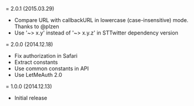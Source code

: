 = 2.0.1 (2015.03.29)

 * Compare URL with callbackURL in lowercase (case-insensitive) mode. Thanks to @plzen
 * Use '~> x.y' instead of '~> x.y.z' in STTwitter dependency version

= 2.0.0 (2014.12.18)

 * Fix authorization in Safari
 * Extract constants
 * Use common constants in API
 * Use LetMeAuth 2.0

= 1.0.0 (2014.12.13)

 * Initial release
